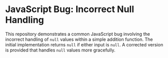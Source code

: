 # JavaScript Bug: Incorrect Null Handling

This repository demonstrates a common JavaScript bug involving the incorrect handling of `null` values within a simple addition function. The initial implementation returns `null` if either input is `null`. A corrected version is provided that handles `null` values more gracefully.